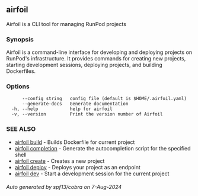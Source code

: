 ## airfoil

Airfoil is a CLI tool for managing RunPod projects

### Synopsis

Airfoil is a command-line interface for developing and deploying projects on RunPod's infrastructure.
It provides commands for creating new projects, starting development sessions, deploying projects, and building Dockerfiles.

### Options

```
      --config string   config file (default is $HOME/.airfoil.yaml)
      --generate-docs   Generate documentation
  -h, --help            help for airfoil
  -v, --version         Print the version number of Airfoil
```

### SEE ALSO

* [airfoil build](airfoil_build.md)	 - Builds Dockerfile for current project
* [airfoil completion](airfoil_completion.md)	 - Generate the autocompletion script for the specified shell
* [airfoil create](airfoil_create.md)	 - Creates a new project
* [airfoil deploy](airfoil_deploy.md)	 - Deploys your project as an endpoint
* [airfoil dev](airfoil_dev.md)	 - Start a development session for the current project

###### Auto generated by spf13/cobra on 7-Aug-2024
